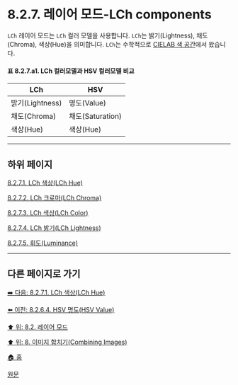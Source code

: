 # 8.2.7. 레이어 모드-LCh components
`LCh` 레이어 모드는 `LCh` 컬러 모델을 사용합니다. `LCh`는 밝기(Lightness), 채도(Chroma), 색상(Hue)을 의미합니다. `LCh`는 수학적으로 [CIELAB 색 공간](https://ko.wikipedia.org/wiki/CIELAB_%EC%83%89_%EA%B3%B5%EA%B0%84)에서 왔습니다.

#### 표 8.2.7.a1. LCh 컬러모델과 HSV 컬러모델 비교

|LCh|HSV|
|---|---|
|밝기(Lightness)|명도(Value)|
|채도(Chroma)|채도(Saturation)|
|색상(Hue)|색상(Hue)|

***

## 하위 페이지

[8.2.7.1. LCh 색상(LCh Hue)](./08-02-07-01-lch_hue.md)

[8.2.7.2. LCh 크로마(LCh Chroma)](./08-02-07-02-lch_chroma.md)

[8.2.7.3. LCh 색상(LCh Color)](./08-02-07-03-lch_color.md)

[8.2.7.4. LCh 밝기(LCh Lightness)](./08-02-07-04-lch_lightness.md)

[8.2.7.5. 휘도(Luminance)](./08-02-07-05-luminance.md)

***

## 다른 페이지로 가기
[➡️ 다음: 8.2.7.1. LCh 색상(LCh Hue)](./08-02-07-01-lch_hue.md)

[⬅️ 이전: 8.2.6.4. HSV 명도(HSV Value)](./08-02-06-04-hsv_value.md)

[⬆️ 위: 8.2. 레이어 모드](./08-02-00-layer_modes.md)

[⬆️ 위: 8. 이미지 합치기(Combining Images)](./08-00-combining-images.md)

[🏠 홈](./00-home.md)

[원문](https://docs.gimp.org/2.10/ko/layer-mode-group-lch.html)
